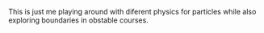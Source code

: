 This is just me playing around with diferent physics for particles while also exploring boundaries in obstable courses.
